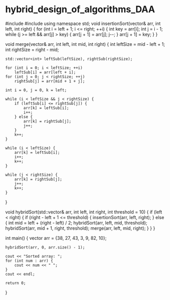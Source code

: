 # hybrid_design_of_algorithms_DAA

#include <iostream>
#include <vector>
using namespace std;
void insertionSort(vector<int>& arr, int left, int right) {
    for (int i = left + 1; i <= right; ++i) {
        int key = arr[i];
        int j = i - 1;
        while (j >= left && arr[j] > key) {
            arr[j + 1] = arr[j];
            j--;
        }
        arr[j + 1] = key;
    }
}

void merge(vector<int>& arr, int left, int mid, int right) {
    int leftSize = mid - left + 1;
    int rightSize = right - mid;

    std::vector<int> leftSub(leftSize), rightSub(rightSize);

    for (int i = 0; i < leftSize; ++i)
        leftSub[i] = arr[left + i];
    for (int j = 0; j < rightSize; ++j)
        rightSub[j] = arr[mid + 1 + j];

    int i = 0, j = 0, k = left;

    while (i < leftSize && j < rightSize) {
        if (leftSub[i] <= rightSub[j]) {
            arr[k] = leftSub[i];
            i++;
        } else {
            arr[k] = rightSub[j];
            j++;
        }
        k++;
    }

    while (i < leftSize) {
        arr[k] = leftSub[i];
        i++;
        k++;
    }

    while (j < rightSize) {
        arr[k] = rightSub[j];
        j++;
        k++;
    }
}

void hybridSort(std::vector<int>& arr, int left, int right, int threshold = 10) {
    if (left < right) {
        if (right - left + 1 <= threshold) {
            insertionSort(arr, left, right);
        } else {
            int mid = left + (right - left) / 2;
            hybridSort(arr, left, mid, threshold);
            hybridSort(arr, mid + 1, right, threshold);
            merge(arr, left, mid, right);
        }
    }
}

int main() {
    vector<int> arr = {38, 27, 43, 3, 9, 82, 10};

    hybridSort(arr, 0, arr.size() - 1);

    cout << "Sorted array: ";
    for (int num : arr) {
        cout << num << " ";
    }
    cout << endl;

    return 0;
}
